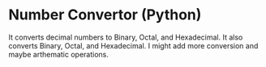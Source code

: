 # Number Convertor (Python)
It converts decimal numbers to Binary, Octal, and Hexadecimal. It also converts Binary, Octal, and Hexadecimal. I might add more conversion and maybe arthematic operations.
